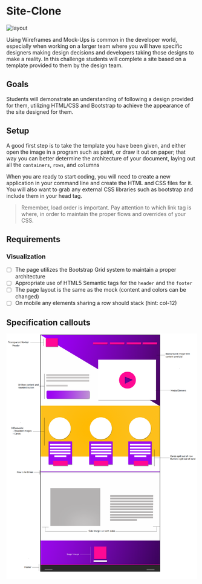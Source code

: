 # Site-Clone

![layout](https://images.unsplash.com/photo-1522542550221-31fd19575a2d?ixlib=rb-1.2.1&ixid=eyJhcHBfaWQiOjEyMDd9&auto=format&fit=crop&w=1350&q=80)

Using Wireframes and Mock-Ups is common in the developer world, especially when working on a larger team where you will have specific designers making design decisions and developers taking those designs to make a reality. In this challenge students will complete a site based on a template provided to them by the design team.

## Goals
Students will demonstrate an understanding of following a design provided for them, utilizing HTML/CSS and Bootstrap to achieve the appearance of the site designed for them.

## Setup
A good first step is to take the template you have been given, and either open the image in a program such as paint, or draw it out on paper; that way you can better determine the architecture of your document, laying out all the `containers`, `rows`, and `col`umns 

When you are ready to start coding, you will need to create a new application in your command line and create the HTML and CSS files for it. You will also want to grab any external CSS libraries such as bootstrap and include them in your head tag.

>Remember, load order is important. Pay attention to which link tag is where, in order to maintain the proper flows and overrides of your CSS.

## Requirements
 
### Visualization
- [ ] The page utilizes the Bootstrap Grid system to maintain a proper architecture
- [ ] Appropriate use of HTML5 Semantic tags for the `header` and the `footer`
- [ ] The page layout is the same as the mock (content and colors can be changed)
- [ ] On mobile any elements sharing a row should stack (hint: col-12)

## Specification callouts
![specifications](./CloneSiteSpecifications.png)

